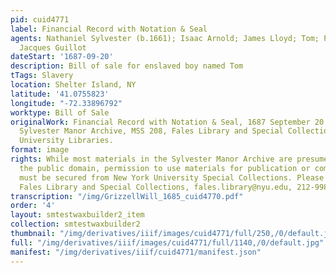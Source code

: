 ```yaml
---
pid: cuid4771
label: Financial Record with Notation & Seal
agents: Nathaniel Sylvester (b.1661); Isaac Arnold; James Lloyd; Tom; Peter Sylvester;
  Jacques Guillot
dateStart: '1687-09-20'
description: Bill of sale for enslaved boy named Tom
tTags: Slavery
location: Shelter Island, NY
latitude: '41.0755823'
longitude: "-72.33896792"
worktype: Bill of Sale
originalWork: Financial Record with Notation & Seal, 1687 September 20, inclusive.
  Sylvester Manor Archive, MSS 208, Fales Library and Special Collections, New York
  University Libraries.
format: image
rights: While most materials in the Sylvester Manor Archive are presumed to be in
  the public domain, permission to use materials for publication or commercial purposes
  must be secured from New York University Special Collections. Please contact the
  Fales Library and Special Collections, fales.library@nyu.edu, 212-998-2596.
transcription: "/img/GrizzellWill_1685_cuid4770.pdf"
order: '4'
layout: smtestwaxbuilder2_item
collection: smtestwaxbuilder2
thumbnail: "/img/derivatives/iiif/images/cuid4771/full/250,/0/default.jpg"
full: "/img/derivatives/iiif/images/cuid4771/full/1140,/0/default.jpg"
manifest: "/img/derivatives/iiif/cuid4771/manifest.json"
---
```

